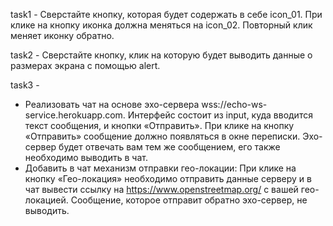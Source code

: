 task1 - Сверстайте кнопку, которая будет содержать в себе icon_01.
При клике на кнопку иконка должна меняться на icon_02. Повторный клик меняет иконку обратно.

task2 - Сверстайте кнопку, клик на которую будет выводить данные о размерах экрана с помощью alert. 

task3 - 
* Реализовать чат на основе эхо-сервера wss://echo-ws-service.herokuapp.com.
Интерфейс состоит из input, куда вводится текст сообщения, и кнопки «Отправить».
При клике на кнопку «Отправить» сообщение должно появляться в окне переписки.
Эхо-сервер будет отвечать вам тем же сообщением, его также необходимо выводить в чат.
* Добавить в чат механизм отправки гео-локации:
При клике на кнопку «Гео-локация» необходимо отправить данные серверу и в чат вывести ссылку на https://www.openstreetmap.org/ с вашей гео-локацией.
Сообщение, которое отправит обратно эхо-сервер, не выводить.
